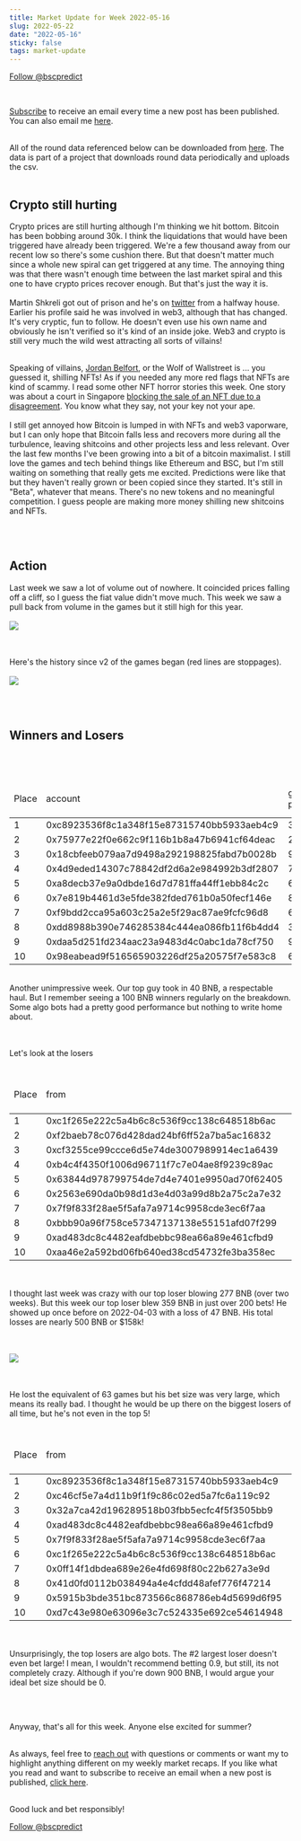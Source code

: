 ```yaml
---
title: Market Update for Week 2022-05-16
slug: 2022-05-22
date: "2022-05-16"
sticky: false
tags: market-update
---
```

<a href="https://twitter.com/bscpredict?ref_src=twsrc%5Etfw" class="twitter-follow-button" data-show-count="false">Follow @bscpredict</a><script async src="https://platform.twitter.com/widgets.js" charset="utf-8"></script>

<br/>

<a class="underline" href="https://forms.zohopublic.com/contact631/form/BSCPredictMailingList/formperma/FfjprXQKPkAZNTCcpdNfWQfMlHQvkuBkPvEldZqsUWs">Subscribe</a> to receive an email every time a new post has been published. You can also email me <a class="underline" href="mailto:contact@bscpredict.com">here</a>.

<br/>
All of the round data referenced below can be downloaded from <a class="underline" href="https://github.com/bsc-predict/bsc-predict-updater/tree/master/data/v2/main">here</a>. The data is part of a project that downloads round data periodically and uploads the csv.
<br/><br/>


<h2 class="text-2xl underline">Crypto still hurting</h2>
Crypto prices are still hurting although I'm thinking we hit bottom. Bitcoin has been bobbing around 30k. I think the liquidations that would have been triggered have already been triggered. We're a few thousand away from our recent low so there's some cushion there. But that doesn't matter much since a whole new spiral can get triggered at any time. The annoying thing was that there wasn't enough time between the last market spiral and this one to have crypto prices recover enough. But that's just the way it is.
<br/><br/>
Martin Shkreli got out of prison and he's on <a href="https://twitter.com/Enrique5060782" class="underline">twitter</a> from a halfway house. Earlier his profile said he was involved in web3, although that has changed. It's very cryptic, fun to follow. He doesn't even use his own name and obviously he isn't verified so it's kind of an inside joke. Web3 and crypto is still very much the wild west attracting all sorts of villains!
<br/><br/>

Speaking of villains, <a href="https://twitter.com/wolfofwallst" class="underline">Jordan Belfort</a>, or the Wolf of Wallstreet is ... you guessed it, shilling NFTs! As if you needed any more red flags that NFTs are kind of scammy. I read some other NFT horror stories this week. One story was about a court in Singapore <a href="https://www.theblockcrypto.com/post/147814/opensea-disables-bored-ape-nft-amid-legal-case-in-singapore" class="underline">blocking the sale of an NFT due to a disagreement</a>. You know what they say, not your key not your ape.
<br/><br/>
I still get annoyed how Bitcoin is lumped in with NFTs and web3 vaporware, but I can only hope that Bitcoin falls less and recovers more during all the turbulence, leaving shitcoins and other projects less and less relevant. Over the last few months I've been growing into a bit of a bitcoin maximalist. I still love the games and tech behind things like Ethereum and BSC, but I'm still waiting on something that really gets me excited. Predictions were like that but they haven't really grown or been copied since they started. It's still in "Beta", whatever that means. There's no new tokens and no meaningful competition. I guess people are making more money shilling new shitcoins and NFTs.

<br/><br/>


<h2 class="text-2xl underline">Action</h2>
Last week we saw a lot of volume out of nowhere. It coincided prices falling off a cliff, so I guess the fiat value didn't move much. This week we saw a pull back from volume in the games but it still high for this year.
<br/><br/>
<img src="https://i.imgur.com/r3OBq0Z.png">

<br/><br/>
Here's the history since v2 of the games began (red lines are stoppages).
<br/><br/>
<img src="https://i.imgur.com/uhmKcqZ.png">


<br/><br/>

<div class="divider"></div>
<h2 class="text-2xl underline">Winners and Losers</h2>

<br/><br/>

<table class="table w-screen">
  <thead>
    <tr><td>Place</td><td>account</td><td>games played</td><td>won</td><td>won USD</td><td>Winnings Even Money</td><td>Average bet size</td></tr>
  </thead>

  <tbody>
<tr><td>1</td><td>0xc8923536f8c1a348f15e87315740bb5933aeb4c9</td><td>	37	</td><td>40.83</td><td>	12,249.0</td><td>	1.02</td><td>	3.48</td></tr>
<tr><td>2</td><td>0x75977e22f0e662c9f116b1b8a47b6941cf64deac</td><td>	227	</td><td>38.55</td><td>	11,564.0</td><td>	6.4</td><td>	1.6</td></tr>
<tr><td>3</td><td>0x18cbfeeb079aa7d9498a292198825fabd7b0028b</td><td>	962	</td><td>37.53</td><td>	11,260.0</td><td>	77.0</td><td>	0.41</td></tr>
<tr><td>4</td><td>0x4d9eded14307c78842df2d6a2e984992b3df2807</td><td>	757	</td><td>34.32</td><td>	10,297.0</td><td>	76.98</td><td>	0.45</td></tr>
<tr><td>5</td><td>0xa8decb37e9a0dbde16d7d781ffa44ff1ebb84c2c</td><td>	69	</td><td>33.74</td><td>	10,123.0</td><td>	12.87</td><td>	2.12</td></tr>
<tr><td>6</td><td>0x7e819b4461d3e5fde382fded761b0a50fecf146e</td><td>	850	</td><td>28.54</td><td>	 8,563.0</td><td>	36.44</td><td>	0.39</td></tr>
<tr><td>7</td><td>0xf9bdd2cca95a603c25a2e5f29ac87ae9fcfc96d8</td><td>	653	</td><td>27.11</td><td>	 8,133.0</td><td>	71.14</td><td>	0.4</td></tr>
<tr><td>8</td><td>0xdd8988b390e746285384c444ea086fb11f6b4dd4</td><td>	31	</td><td>24.39</td><td>	 7,317.0</td><td>	1.7</td><td>	6.87</td></tr>
<tr><td>9</td><td>0xdaa5d251fd234aac23a9483d4c0abc1da78cf750</td><td>	925	</td><td>24.23</td><td>	 7,269.0</td><td>	46.19</td><td>	0.44</td></tr>
<tr><td>10</td><td>0x98eabead9f516565903226df25a20575f7e583c8</td><td>	682	</td><td>23.51</td><td>7,052.0</td><td>	31.46</td><td>	0.52</td></tr>
  </tbody>
</table>

<br/>
Another unimpressive week. Our top guy took in 40 BNB, a respectable haul. But I remember seeing a 100 BNB winners regularly on the breakdown. Some algo bots had a pretty good performance but nothing to write home about. 

<br/><br/>
Let's look at the losers
<br/><br/>

<table class="table w-screen">
  <thead>
    <tr><td>Place</td><td>from</td><td>games played</td><td>won</td><td>won USD</td><td>Winnings Even Money</td><td>Average bet size</td></tr>
  </thead>
    <tbody>
<tr><td>1</td><td>0xc1f265e222c5a4b6c8c536f9cc138c648518b6ac</td><td>	201</td><td>	-358.95</td><td>	-107,684.0</td><td>	-63.24</td><td>	4.32</td></tr>
<tr><td>2</td><td>0xf2baeb78c076d428dad24bf6ff52a7ba5ac16832</td><td>	99</td><td>	-239.51</td><td>	  -71,854.0</td><td>	-21.3</td><td>	4.41</td></tr>
<tr><td>3</td><td>0xcf3255ce99ccce6d5e74de3007989914ec1a6439</td><td>	46</td><td>	-91.7</td><td>	    -27,509.0</td><td>	-12.96</td><td>	6.74</td></tr>
<tr><td>4</td><td>0xb4c4f4350f1006d96711f7c7e04ae8f9239c89ac</td><td>	12</td><td>	-75.62</td><td>	    -22,685.0</td><td>	-6.73</td><td>	11.71</td></tr>
<tr><td>5</td><td>0x63844d978799754de7d4e7401e9950ad70f62405</td><td>	496</td><td>	-55.43</td><td>	  -16,628.0</td><td>	-3.74</td><td>	2.4</td></tr>
<tr><td>6</td><td>0x2563e690da0b98d1d3e4d03a99d8b2a75c2a7e32</td><td>	822</td><td>	-54.01</td><td>	  -16,203.0</td><td>	-13.43</td><td>	1.43</td></tr>
<tr><td>7</td><td>0x7f9f833f28ae5f5afa7a9714c9958cde3ec6f7aa</td><td>	296</td><td>	-41.22</td><td>	  -12,366.0</td><td>	-14.28</td><td>	2.05</td></tr>
<tr><td>8</td><td>0xbbb90a96f758ce57347137138e55151afd07f299</td><td>	230</td><td>	-39.22</td><td>	  -11,765.0</td><td>	-3.04</td><td>	1.91</td></tr>
<tr><td>9</td><td>0xad483dc8c4482eafdbebbc98ea66a89e461cfbd9</td><td>	793</td><td>	-37.42</td><td>	  -11,226.0</td><td>	-43.0</td><td>	0.74</td></tr>
<tr><td>10</td><td>0xaa46e2a592bd06fb640ed38cd54732fe3ba358ec</td><td>	255</td><td>	-35.85</td><td>	-10,756.0</td><td>	-5.06</td><td>	1.73</td></tr>
  </tbody>
</table>


<br/><br/>
I thought last week was crazy with our top loser blowing 277 BNB (over two weeks). But this week our top loser blew 359 BNB in just over 200 bets! He showed up once before on 2022-04-03 with a loss of 47 BNB. His total losses are nearly 500 BNB or $158k!

<br/><br/>
<img src="https://i.imgur.com/1Z3p4Qj.png">

<br/><br/>
He lost the equivalent of 63 games but his bet size was very large, which means its really bad. I thought he would be up there on the biggest losers of all time, but he's not even in the top 5!
<br/><br/>


<table class="table w-screen">
  <thead>
    <tr><td>Place</td><td>from</td><td>games played</td><td>won</td><td>won USD</td><td>Winnings Even Money</td><td>Average bet size</td></tr>
  </thead>
    <tbody>
<tr><td>1</td><td>0xc8923536f8c1a348f15e87315740bb5933aeb4c9</td><td>	 2,763</td><td>	 -1,628.27</td><td>	-488,480.0</td><td>	-152.96</td><td>	5.85</td></tr>
<tr><td>2</td><td>0xc46cf5e7a4d11b9f1f9c86c02ed5a7fc6a119c92</td><td>	19,224</td><td>	-926.3</td><td>	  -277,889.0</td><td>	-584.61</td><td>	0.89</td></tr>
<tr><td>3</td><td>0x32a7ca42d196289518b03fbb5ecfc4f5f3505bb9</td><td>	32,46</td><td>	  -749.12</td><td>	-224,737.0</td><td>	-83.99</td><td>	5.02</td></tr>
<tr><td>4</td><td>0xad483dc8c4482eafdbebbc98ea66a89e461cfbd9</td><td>	13,637</td><td>	-711.18</td><td>	-213,355.0</td><td>	-524.06</td><td>	1.17</td></tr>
<tr><td>5</td><td>0x7f9f833f28ae5f5afa7a9714c9958cde3ec6f7aa</td><td>	6,842</td><td>	  -634.87</td><td>	-190,462.0</td><td>	-273.68</td><td>	1.72</td></tr>
<tr><td>6</td><td>0xc1f265e222c5a4b6c8c536f9cc138c648518b6ac</td><td>	2,303</td><td>	  -480.86</td><td>	-144,258.0</td><td>	-132.67</td><td>	3.06</td></tr>
<tr><td>7</td><td>0x0ff14f1dbdea689e26e4fd698f80c22b627a3e9d</td><td>	3,422</td><td>	  -462.78</td><td>	-138,834.0</td><td>	-115.18</td><td>	1.43</td></tr>
<tr><td>8</td><td>0x41d0fd0112b038494a4e4cfdd48afef776f47214</td><td>	13,056</td><td>	-412.85</td><td>	-123,854.0</td><td>	-241.51</td><td>	0.79</td></tr>
<tr><td>9</td><td>0x5915b3bde351bc873566c868786eb4d5699d6f95</td><td>	12,930</td><td>	-395.9</td><td>	-118,769.0</td><td>	-222.42</td><td>	0.46</td></tr>
<tr><td>10</td><td>0xd7c43e980e63096e3c7c524335e692ce54614948</td><td>	6,118</td><td>	-392.22</td><td>	-117,665.0</td><td>	-185.39</td><td>	1.17</td></tr>
  </tbody>
</table>





<br/><br/>
Unsurprisingly, the top losers are algo bots. The #2 largest loser doesn't even bet large! I mean, I wouldn't recommend betting 0.9, but still, its not completely crazy. Although if you're down 900 BNB, I would argue your ideal bet size should be 0.

<br/><br/>

Anyway, that's all for this week. Anyone else excited for summer?
<br/><br/>


As always, feel free to <a class="underline" href="mailto:contact@bscpredict.com">reach out</a> with questions or comments or want my to highlight anything different on my weekly market recaps. If you like what you read and want to subscribe to receive an email when a new post is published, <a class="underline" href="https://forms.zoho.com/contact631/form/BSCPredictMailingList">click here</a>.
<br/><br/>

Good luck and bet responsibly!
<div class="divider"></div>

<a href="https://twitter.com/bscpredict?ref_src=twsrc%5Etfw" class="twitter-follow-button" data-show-count="false">Follow @bscpredict</a><script async src="https://platform.twitter.com/widgets.js" charset="utf-8"></script>
